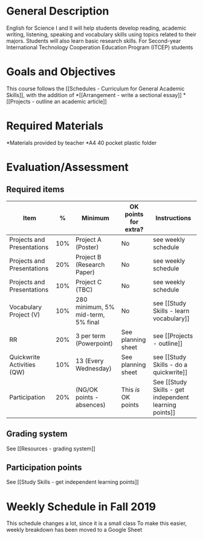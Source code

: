 # General Description
English for Science I and II will help students develop reading, academic writing, listening, speaking and vocabulary skills using topics related to their majors. Students will also learn basic research skills. For Second-year  International Technology Cooperation Education Program (ITCEP) students

# Goals and Objectives
This course follows the [[Schedules - Curriculum for General Academic Skills]], with the addition of
*[[Arrangement - write a sectional essay]]
*[[Projects - outline an academic article]]

# Required Materials
*Materials provided by teacher
*A4 40 pocket plastic folder

# Evaluation/Assessment
## Required items
Item                                |%      |Minimum                    |OK points for extra?       |Instructions
------------------------------------|-------|---------------------------|-------------------------- |-----------------------------------
Projects and Presentations          |10%    |Project A (Poster)         |No                         |see weekly schedule
Projects and Presentations          |20%    |Project B (Research Paper) |No                         |see weekly schedule
Projects and Presentations          |10%    |Project C (TBC)           	|No                         |see weekly schedule
Vocabulary Project (V)              |10%    |280 minimum, 5% mid-term, 5% final |No        			|see [[Study Skills - learn vocabulary]]
RR  								|20%    |3 per term (Powerpoint)    |See planning sheet    		|see [[Projects - outline]]
Quickwrite Activities (QW)          |10%    |13 (Every Wednesday)       |See planning sheet 		|see [[Study Skills - do a quickwrite]]
Participation                       |20%    |(NG/OK points - absences)  |This _is_ OK points        |See [[Study Skills - get independent learning points]]

## Grading system
See [[Resources - grading system]]

## Participation points
See [[Study Skills - get independent learning points]]

# Weekly Schedule in Fall 2019
This schedule changes a lot, since it is a small class
To make this easier, weekly breakdown has been moved to a Google Sheet

















